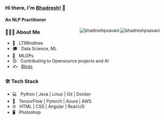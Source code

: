 ### Hi there, I'm [Bhadresh!](https://www.linkedin.com/in/bhadreshsavani/) 👋

<h4>An NLP Practitioner</h4>

<img align="right" src="https://github-readme-stats.vercel.app/api/top-langs/?username=bhadreshpsavani&layout=compact&hide=html&theme=onedark" alt="bhadreshpsavani" />

<img align="right" src="https://github-readme-stats.vercel.app/api?username=bhadreshpsavani&show_icons=true&theme=onedark" alt="bhadreshpsavani" />

<h3> 👨🏻‍💻 About Me </h3>

- 💼 &nbsp; LTIMindtree
- 🎓 &nbsp; Data Science, ML
- 🔭 &nbsp; MLOPs
- 😍 &nbsp; Contributing to Opensource projects and AI
- ✍️ &nbsp; [Blogs](https://medium.com/@bhadreshpsavani)


<h3>🛠 Tech Stack</h3>

- 💻 &nbsp; Python | Java | Linux | Git | Docker
- 🔧 &nbsp; TensorFlow | Pytorch | Azure | AWS
- 🌐 &nbsp; HTML | CSS | Angular | ReactJS 
- 🖥 &nbsp; Photoshop 
